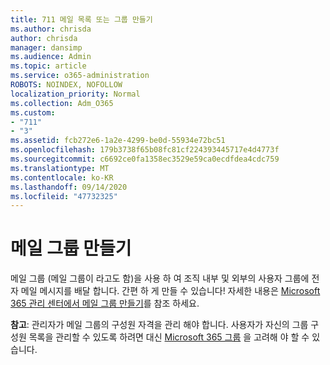 ```yaml
---
title: 711 메일 목록 또는 그룹 만들기
ms.author: chrisda
author: chrisda
manager: dansimp
ms.audience: Admin
ms.topic: article
ms.service: o365-administration
ROBOTS: NOINDEX, NOFOLLOW
localization_priority: Normal
ms.collection: Adm_O365
ms.custom:
- "711"
- "3"
ms.assetid: fcb272e6-1a2e-4299-be0d-55934e72bc51
ms.openlocfilehash: 179b3738f65b08fc81cf224393445717e4d4773f
ms.sourcegitcommit: c6692ce0fa1358ec3529e59ca0ecdfdea4cdc759
ms.translationtype: MT
ms.contentlocale: ko-KR
ms.lasthandoff: 09/14/2020
ms.locfileid: "47732325"
---
```

# <a name="create-distribution-groups"></a>메일 그룹 만들기

메일 그룹 (메일 그룹이 라고도 함)을 사용 하 여 조직 내부 및 외부의 사용자 그룹에 전자 메일 메시지를 배달 합니다. 간편 하 게 만들 수 있습니다! 자세한 내용은 [Microsoft 365 관리 센터에서 메일 그룹 만들기](https://docs.microsoft.com/microsoft-365/admin/setup/create-distribution-lists)를 참조 하세요.

**참고**: 관리자가 메일 그룹의 구성원 자격을 관리 해야 합니다. 사용자가 자신의 그룹 구성원 목록을 관리할 수 있도록 하려면 대신 [Microsoft 365 그룹](https://support.office.com/article/b565caa1-5c40-40ef-9915-60fdb2d97fa2) 을 고려해 야 할 수 있습니다.
